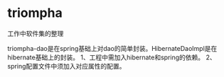 triompha
========

工作中软件集的整理

triompha-dao是在spring基础上对dao的简单封装。HibernateDaoImpl是在hibernate基础上的封装。
1、工程中需加入hibernate和spring的依赖。
2、spring配置文件中须加入对应属性的配置。
   <bean id="hibernateTemplate" class="org.springframework.orm.hibernate3.HibernateTemplate">
		<property name="sessionFactory" ref="sessionFactory" />
	 </bean>
	 <bean id="baseDao" class="com.triompha.dao.impl.HibernateDaoImpl">
		<property name="hibernateTemplate" ref="hibernateTemplate" />
	 </bean>

